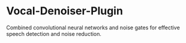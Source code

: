 # Vocal-Denoiser-Plugin
Combined convolutional neural networks and noise gates for effective speech detection and noise reduction.
